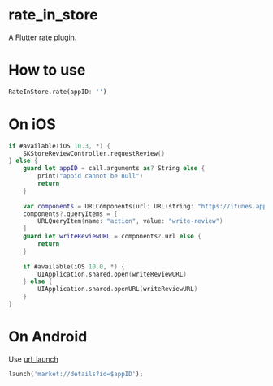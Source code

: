 # rate_in_store

A Flutter rate plugin.

# How to use

```dart
RateInStore.rate(appID: '')
```

# On iOS

```swift
if #available(iOS 10.3, *) {
    SKStoreReviewController.requestReview()
} else {
    guard let appID = call.arguments as? String else {
        print("appid cannot be null")
        return
    }
    
    var components = URLComponents(url: URL(string: "https://itunes.apple.com/app/\(appID)")!, resolvingAgainstBaseURL: false)
    components?.queryItems = [
        URLQueryItem(name: "action", value: "write-review")
    ]
    guard let writeReviewURL = components?.url else {
        return
    }
    
    if #available(iOS 10.0, *) {
        UIApplication.shared.open(writeReviewURL)
    } else {
        UIApplication.shared.openURL(writeReviewURL)
    }
}
```

# On Android

Use [url_launch](https://pub.dev/packages/url_launcher)

```dart
launch('market://details?id=$appID');
```